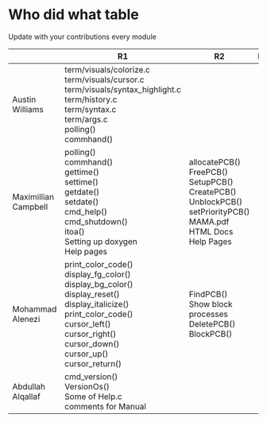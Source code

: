 # Who did what table
Update with your contributions every module

|                      | R1         | R2  | R3  | R4  | R5  | R6  |
| -------------------- | ---------- | --- | --- | --- | --- | --- |
| Austin Williams      | term/visuals/colorize.c <br> term/visuals/cursor.c <br> term/visuals/syntax_highlight.c <br> term/history.c <br> term/syntax.c <br> term/args.c <br> polling() <br> commhand() <br> |     |     |     |     |     |
| Maximillian Campbell | polling() <br> commhand() <br> gettime() <br> settime() <br> getdate() <br> setdate() <br> cmd_help() <br> cmd_shutdown() <br> itoa() <br> Setting up doxygen <br> Help pages <br> | allocatePCB() <br> FreePCB() <br> SetupPCB() <br> CreatePCB() <br> UnblockPCB() <br> setPriorityPCB() <br> MAMA.pdf <br> HTML Docs <br> Help Pages <br> |     |     |     |     |
| Mohammad Alenezi     | print_color_code() <br> display_fg_color() <br> display_bg_color() <br> display_reset() <br> display_italicize() <br> print_color_code() <br> cursor_left() <br> cursor_right() <br> cursor_down() <br> cursor_up() <br> cursor_return() <br> |  FindPCB() <br> Show block processes <br> DeletePCB() <br> BlockPCB() <br> |     |     |     |     |
| Abdullah Alqallaf    | cmd_version() <br> VersionOs() <br> Some of Help.c <br> comments for Manual <br> |     |     |     |     |     |
